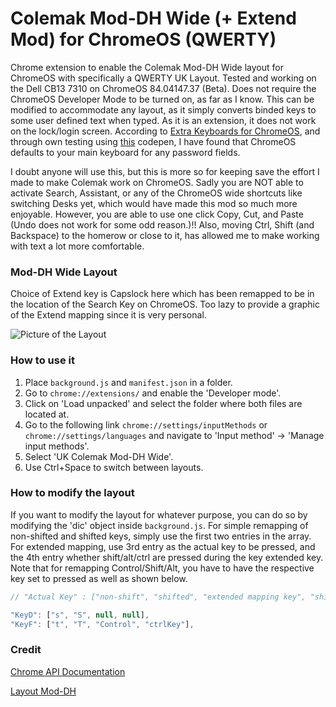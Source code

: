 # Colemak Mod-DH Wide (+ Extend Mod) for ChromeOS (QWERTY)

Chrome extension to enable the Colemak Mod-DH Wide layout for ChromeOS with specifically a QWERTY UK Layout. Tested and working on the Dell CB13 7310 on ChromeOS 84.04147.37 (Beta). Does not require the ChromeOS Developer Mode to be turned on, as far as I know. This can be modified to accommodate any layout, as it simply converts binded keys to some user defined text when typed. As it is an extension, it does not work on the lock/login screen. According to [Extra Keyboards for ChromeOS](https://github.com/google/extra-keyboards-for-chrome-os), and through own testing using [this](https://codepen.io/Sohail05/pen/yOpeBm) codepen, I have found that ChromeOS defaults to your main keyboard for any password fields.

I doubt anyone will use this, but this is more so for keeping save the effort I made to make Colemak work on ChromeOS. Sadly you are NOT able to activate Search, Assistant, or any of the ChromeOS wide shortcuts like switching Desks yet, which would have made this mod so much more enjoyable. However, you are able to use one click Copy, Cut, and Paste (Undo does not work for some odd reason.)!! Also, moving Ctrl, Shift (and Backspace) to the homerow or close to it, has allowed me to make working with text a lot more comfortable.

### Mod-DH Wide Layout
Choice of Extend key is Capslock here which has been remapped to be in the location of the Search Key on ChromeOS. Too lazy to provide a graphic of the Extend mapping since it is very personal. 

![Picture of the Layout](https://colemakmods.github.io/mod-dh/gfx/keyboard/colemak_dhk_iso.png)


### How to use it

1. Place `background.js` and `manifest.json` in a folder. 
2. Go to `chrome://extensions/` and enable the 'Developer mode'.
3. Click on 'Load unpacked' and select the folder where both files are located at.
4. Go to the following link `chrome://settings/inputMethods` or `chrome://settings/languages` and navigate to 'Input method' -> 'Manage input methods'.
5. Select 'UK Colemak Mod-DH Wide'. 
6. Use Ctrl+Space to switch between layouts.


### How to modify the layout

If you want to modify the layout for whatever purpose, you can do so by modifying the 'dic' object inside `background.js`. For simple remapping of non-shifted and shifted keys, simply use the first two entries in the array. For extended mapping, use 3rd entry as the actual key to be pressed, and the 4th entry whether shift/alt/ctrl are pressed during the key extended key. Note that for remapping Control/Shift/Alt, you have to have the respective key set to pressed as well as shown below.
```javascript
// "Actual Key" : ["non-shift", "shifted", "extended mapping key", "shiftKey, altKey, ctrlKey"]

"KeyD": ["s", "S", null, null],
"KeyF": ["t", "T", "Control", "ctrlKey"],

```

### Credit

[Chrome API Documentation](https://developer.chrome.com/extensions/input_ime)

[Layout Mod-DH](https://colemakmods.github.io/mod-dh/keyboards.html)
